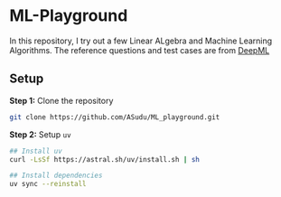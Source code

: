 # ML-Playground

In this repository, I try out a few Linear ALgebra and Machine Learning Algorithms. The reference questions and test cases are from [DeepML](https://www.deep-ml.com/problems)

## Setup

**Step 1:** Clone the repository

```bash
git clone https://github.com/ASudu/ML_playground.git
```

**Step 2:** Setup `uv`

```bash
## Install uv
curl -LsSf https://astral.sh/uv/install.sh | sh

## Install dependencies
uv sync --reinstall
```